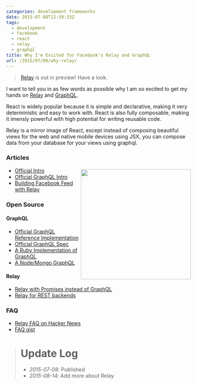 ```yaml
---
categories: development frameworks
date: 2015-07-08T12:59:33Z
tags:
  - development
  - facebook
  - react
  - relay
  - graphql
title: Why I'm Excited for Facebook's Relay and GraphQL
url: /2015/07/08/why-relay/
---
```


> [Relay][relay-preview] is out in preview! Have a look.

I want to tell you in as few words as possible why I am so excited to get my
hands on [Relay][relay] and [GraphQL][graphql].

React is widely popular because it is simple and declarative, making it very
deterministic and easy to work with. React is also fully composable, making
it imensly powerful with high potential for writing reusable code.

Relay is a mirror image of React, except instead of composing beautiful views
for the web and native mobile devices using JSX, you can compose data from your
database for your views using graphql.

<image style="float: right; height: 300px; margin-top: 50px;" src="https://s3.amazonaws.com/media-p.slid.es/uploads/espenhovlandsdal/images/566501/react-logo-colored.png"/>

### Articles

- [Official Intro](https://facebook.github.io/react/blog/2015/02/20/introducing-relay-and-graphql.html)
- [Official GraphQL Intro](https://facebook.github.io/react/blog/2015/05/01/graphql-introduction.html)
- [Building Facebook Feed with Relay](http://facebook.github.io/react/blog/2015/03/19/building-the-facebook-news-feed-with-relay.html)

### Open Source

#### GraphQL

- [Official GraphQL Reference Implementation](https://github.com/graphql/graphql-js)
- [Official GraphQL Spec](https://github.com/facebook/graphql)
- [A Ruby Implementation of GraphQL](https://github.com/rmosolgo/graphql-ruby)
- [A Node/Mongo GraphQL](https://github.com/RisingStack/graphql-server)

#### Relay

- [Relay with Promises instead of GraphQL](https://github.com/RickWong/react-transmit)
- [Relay for REST backends](https://github.com/joakimbeng/relae)

### FAQ

- [Relay FAQ on Hacker News](https://news.ycombinator.com/item?id=8977229)
- [FAQ gist](https://gist.github.com/wincent/598fa75e22bdfa44cf47)

> # Update Log
>
> - _2015-07-08_: Published
> - _2015-08-14_: Add more about Relay

[graphql]: https://github.com/facebook/graphql
[relay]: http://facebook.github.io/react/blog/2015/03/19/building-the-facebook-news-feed-with-relay.html
[relay-preview]: https://facebook.github.io/relay/
